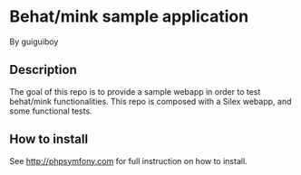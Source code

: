 Behat/mink sample application
=============================

By guiguiboy

Description
-----------
The goal of this repo is to provide a sample webapp in order to test behat/mink functionalities.
This repo is composed with a Silex webapp, and some functional tests.

How to install
------

See http://phpsymfony.com for full instruction on how to install.

